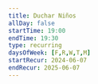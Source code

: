 ```yaml
---
title: Duchar Niños
allDay: false
startTime: 19:00
endTime: 19:30
type: recurring
daysOfWeek: [F,R,W,T,M]
startRecur: 2024-06-07
endRecur: 2025-06-07
---
```

